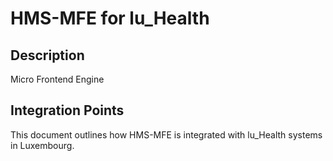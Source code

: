 # HMS-MFE for lu_Health

## Description

Micro Frontend Engine

## Integration Points

This document outlines how HMS-MFE is integrated with lu_Health systems in Luxembourg.
